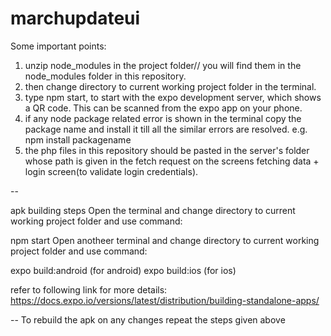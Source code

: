 # marchupdateui

Some important points: 
1) unzip node_modules in the project folder// you will find them in the node_modules folder in this repository.
2) then change directory to current working project folder in the terminal. 
3) type npm start, to start with the expo development server, which shows a QR code. This can be scanned from the expo app on your phone.
4) if any node package related error is shown in the terminal copy the package name and install it till all the similar errors are resolved.
    e.g. npm install packagename
5) the php files in this repository should be pasted in the server's folder whose path is given in the fetch request on the screens fetching data + login screen(to validate login credentials).

-- 

apk building steps
Open the terminal and change directory to current working project folder and use command:

npm start
Open anotheer terminal and change directory to current working project folder and use command:

expo build:android (for android)
expo build:ios (for ios)

refer to following link for more details: https://docs.expo.io/versions/latest/distribution/building-standalone-apps/

--
To rebuild the apk on any changes repeat the steps given above
